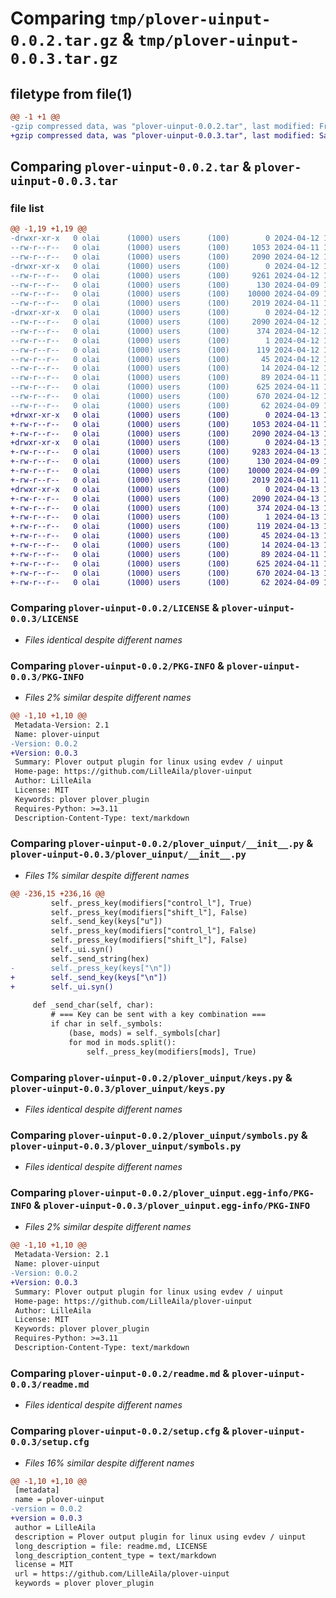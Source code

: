 # Comparing `tmp/plover-uinput-0.0.2.tar.gz` & `tmp/plover-uinput-0.0.3.tar.gz`

## filetype from file(1)

```diff
@@ -1 +1 @@
-gzip compressed data, was "plover-uinput-0.0.2.tar", last modified: Fri Apr 12 13:11:29 2024, max compression
+gzip compressed data, was "plover-uinput-0.0.3.tar", last modified: Sat Apr 13 13:56:26 2024, max compression
```

## Comparing `plover-uinput-0.0.2.tar` & `plover-uinput-0.0.3.tar`

### file list

```diff
@@ -1,19 +1,19 @@
-drwxr-xr-x   0 olai      (1000) users      (100)        0 2024-04-12 13:11:29.682291 plover-uinput-0.0.2/
--rw-r--r--   0 olai      (1000) users      (100)     1053 2024-04-11 16:08:24.000000 plover-uinput-0.0.2/LICENSE
--rw-r--r--   0 olai      (1000) users      (100)     2090 2024-04-12 13:11:29.682291 plover-uinput-0.0.2/PKG-INFO
-drwxr-xr-x   0 olai      (1000) users      (100)        0 2024-04-12 13:11:29.682291 plover-uinput-0.0.2/plover_uinput/
--rw-r--r--   0 olai      (1000) users      (100)     9261 2024-04-12 13:11:03.000000 plover-uinput-0.0.2/plover_uinput/__init__.py
--rw-r--r--   0 olai      (1000) users      (100)      130 2024-04-09 10:35:53.000000 plover-uinput-0.0.2/plover_uinput/all_keys.py
--rw-r--r--   0 olai      (1000) users      (100)    10000 2024-04-09 10:31:51.000000 plover-uinput-0.0.2/plover_uinput/keys.py
--rw-r--r--   0 olai      (1000) users      (100)     2019 2024-04-11 13:38:12.000000 plover-uinput-0.0.2/plover_uinput/symbols.py
-drwxr-xr-x   0 olai      (1000) users      (100)        0 2024-04-12 13:11:29.682291 plover-uinput-0.0.2/plover_uinput.egg-info/
--rw-r--r--   0 olai      (1000) users      (100)     2090 2024-04-12 13:11:29.000000 plover-uinput-0.0.2/plover_uinput.egg-info/PKG-INFO
--rw-r--r--   0 olai      (1000) users      (100)      374 2024-04-12 13:11:29.000000 plover-uinput-0.0.2/plover_uinput.egg-info/SOURCES.txt
--rw-r--r--   0 olai      (1000) users      (100)        1 2024-04-12 13:11:29.000000 plover-uinput-0.0.2/plover_uinput.egg-info/dependency_links.txt
--rw-r--r--   0 olai      (1000) users      (100)      119 2024-04-12 13:11:29.000000 plover-uinput-0.0.2/plover_uinput.egg-info/entry_points.txt
--rw-r--r--   0 olai      (1000) users      (100)       45 2024-04-12 13:11:29.000000 plover-uinput-0.0.2/plover_uinput.egg-info/requires.txt
--rw-r--r--   0 olai      (1000) users      (100)       14 2024-04-12 13:11:29.000000 plover-uinput-0.0.2/plover_uinput.egg-info/top_level.txt
--rw-r--r--   0 olai      (1000) users      (100)       89 2024-04-11 16:18:33.000000 plover-uinput-0.0.2/pyproject.toml
--rw-r--r--   0 olai      (1000) users      (100)      625 2024-04-11 16:10:12.000000 plover-uinput-0.0.2/readme.md
--rw-r--r--   0 olai      (1000) users      (100)      670 2024-04-12 13:11:29.683291 plover-uinput-0.0.2/setup.cfg
--rw-r--r--   0 olai      (1000) users      (100)       62 2024-04-09 17:27:40.000000 plover-uinput-0.0.2/setup.py
+drwxr-xr-x   0 olai      (1000) users      (100)        0 2024-04-13 13:56:26.687653 plover-uinput-0.0.3/
+-rw-r--r--   0 olai      (1000) users      (100)     1053 2024-04-11 16:08:24.000000 plover-uinput-0.0.3/LICENSE
+-rw-r--r--   0 olai      (1000) users      (100)     2090 2024-04-13 13:56:26.687653 plover-uinput-0.0.3/PKG-INFO
+drwxr-xr-x   0 olai      (1000) users      (100)        0 2024-04-13 13:56:26.686653 plover-uinput-0.0.3/plover_uinput/
+-rw-r--r--   0 olai      (1000) users      (100)     9283 2024-04-13 13:54:59.000000 plover-uinput-0.0.3/plover_uinput/__init__.py
+-rw-r--r--   0 olai      (1000) users      (100)      130 2024-04-09 10:35:53.000000 plover-uinput-0.0.3/plover_uinput/all_keys.py
+-rw-r--r--   0 olai      (1000) users      (100)    10000 2024-04-09 10:31:51.000000 plover-uinput-0.0.3/plover_uinput/keys.py
+-rw-r--r--   0 olai      (1000) users      (100)     2019 2024-04-11 13:38:12.000000 plover-uinput-0.0.3/plover_uinput/symbols.py
+drwxr-xr-x   0 olai      (1000) users      (100)        0 2024-04-13 13:56:26.687653 plover-uinput-0.0.3/plover_uinput.egg-info/
+-rw-r--r--   0 olai      (1000) users      (100)     2090 2024-04-13 13:56:26.000000 plover-uinput-0.0.3/plover_uinput.egg-info/PKG-INFO
+-rw-r--r--   0 olai      (1000) users      (100)      374 2024-04-13 13:56:26.000000 plover-uinput-0.0.3/plover_uinput.egg-info/SOURCES.txt
+-rw-r--r--   0 olai      (1000) users      (100)        1 2024-04-13 13:56:26.000000 plover-uinput-0.0.3/plover_uinput.egg-info/dependency_links.txt
+-rw-r--r--   0 olai      (1000) users      (100)      119 2024-04-13 13:56:26.000000 plover-uinput-0.0.3/plover_uinput.egg-info/entry_points.txt
+-rw-r--r--   0 olai      (1000) users      (100)       45 2024-04-13 13:56:26.000000 plover-uinput-0.0.3/plover_uinput.egg-info/requires.txt
+-rw-r--r--   0 olai      (1000) users      (100)       14 2024-04-13 13:56:26.000000 plover-uinput-0.0.3/plover_uinput.egg-info/top_level.txt
+-rw-r--r--   0 olai      (1000) users      (100)       89 2024-04-11 16:18:33.000000 plover-uinput-0.0.3/pyproject.toml
+-rw-r--r--   0 olai      (1000) users      (100)      625 2024-04-11 16:10:12.000000 plover-uinput-0.0.3/readme.md
+-rw-r--r--   0 olai      (1000) users      (100)      670 2024-04-13 13:56:26.687653 plover-uinput-0.0.3/setup.cfg
+-rw-r--r--   0 olai      (1000) users      (100)       62 2024-04-09 17:27:40.000000 plover-uinput-0.0.3/setup.py
```

### Comparing `plover-uinput-0.0.2/LICENSE` & `plover-uinput-0.0.3/LICENSE`

 * *Files identical despite different names*

### Comparing `plover-uinput-0.0.2/PKG-INFO` & `plover-uinput-0.0.3/PKG-INFO`

 * *Files 2% similar despite different names*

```diff
@@ -1,10 +1,10 @@
 Metadata-Version: 2.1
 Name: plover-uinput
-Version: 0.0.2
+Version: 0.0.3
 Summary: Plover output plugin for linux using evdev / uinput
 Home-page: https://github.com/LilleAila/plover-uinput
 Author: LilleAila
 License: MIT
 Keywords: plover plover_plugin
 Requires-Python: >=3.11
 Description-Content-Type: text/markdown
```

### Comparing `plover-uinput-0.0.2/plover_uinput/__init__.py` & `plover-uinput-0.0.3/plover_uinput/__init__.py`

 * *Files 1% similar despite different names*

```diff
@@ -236,15 +236,16 @@
         self._press_key(modifiers["control_l"], True)
         self._press_key(modifiers["shift_l"], False)
         self._send_key(keys["u"])
         self._press_key(modifiers["control_l"], False)
         self._press_key(modifiers["shift_l"], False)
         self._ui.syn()
         self._send_string(hex)
-        self._press_key(keys["\n"])
+        self._send_key(keys["\n"])
+        self._ui.syn()
 
     def _send_char(self, char):
         # === Key can be sent with a key combination ===
         if char in self._symbols:
             (base, mods) = self._symbols[char]
             for mod in mods.split():
                 self._press_key(modifiers[mods], True)
```

### Comparing `plover-uinput-0.0.2/plover_uinput/keys.py` & `plover-uinput-0.0.3/plover_uinput/keys.py`

 * *Files identical despite different names*

### Comparing `plover-uinput-0.0.2/plover_uinput/symbols.py` & `plover-uinput-0.0.3/plover_uinput/symbols.py`

 * *Files identical despite different names*

### Comparing `plover-uinput-0.0.2/plover_uinput.egg-info/PKG-INFO` & `plover-uinput-0.0.3/plover_uinput.egg-info/PKG-INFO`

 * *Files 2% similar despite different names*

```diff
@@ -1,10 +1,10 @@
 Metadata-Version: 2.1
 Name: plover-uinput
-Version: 0.0.2
+Version: 0.0.3
 Summary: Plover output plugin for linux using evdev / uinput
 Home-page: https://github.com/LilleAila/plover-uinput
 Author: LilleAila
 License: MIT
 Keywords: plover plover_plugin
 Requires-Python: >=3.11
 Description-Content-Type: text/markdown
```

### Comparing `plover-uinput-0.0.2/readme.md` & `plover-uinput-0.0.3/readme.md`

 * *Files identical despite different names*

### Comparing `plover-uinput-0.0.2/setup.cfg` & `plover-uinput-0.0.3/setup.cfg`

 * *Files 16% similar despite different names*

```diff
@@ -1,10 +1,10 @@
 [metadata]
 name = plover-uinput
-version = 0.0.2
+version = 0.0.3
 author = LilleAila
 description = Plover output plugin for linux using evdev / uinput
 long_description = file: readme.md, LICENSE
 long_description_content_type = text/markdown
 license = MIT
 url = https://github.com/LilleAila/plover-uinput
 keywords = plover plover_plugin
```

